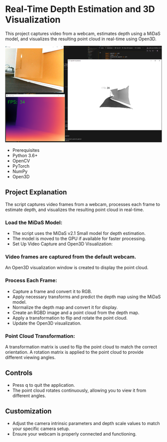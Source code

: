 # Real-Time Depth Estimation and 3D Visualization

This project captures video from a webcam, estimates depth using a MiDaS model, and visualizes the resulting point cloud in real-time using Open3D.

![""](images/3dreconstruct.PNG)

* Prerequisites
* Python 3.6+
* OpenCV
* PyTorch
* NumPy
* Open3D





## Project Explanation
The script captures video frames from a webcam, processes each frame to estimate depth, and visualizes the resulting point cloud in real-time.

### Load the MiDaS Model: 

* The script uses the MiDaS v2.1 Small model for depth estimation.
* The model is moved to the GPU if available for faster processing.
* Set Up Video Capture and Open3D Visualization:

### Video frames are captured from the default webcam.
An Open3D visualization window is created to display the point cloud.
### Process Each Frame:

* Capture a frame and convert it to RGB.
* Apply necessary transforms and predict the depth map using the MiDaS model.
* Normalize the depth map and convert it for display.
* Create an RGBD image and a point cloud from the depth map.
* Apply a transformation to flip and rotate the point cloud.
* Update the Open3D visualization.
### Point Cloud Transformation:

A transformation matrix is used to flip the point cloud to match the correct orientation.
A rotation matrix is applied to the point cloud to provide different viewing angles.
## Controls
* Press q to quit the application.
* The point cloud rotates continuously, allowing you to view it from different angles.
## Customization
* Adjust the camera intrinsic parameters and depth scale values to match your specific camera setup.
* Ensure your webcam is properly connected and functioning.
